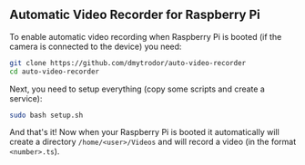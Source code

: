 ## Automatic Video Recorder for Raspberry Pi

To enable automatic video recording when Raspberry Pi is booted (if the camera is connected to the device) you need:

```bash
git clone https://github.com/dmytrodor/auto-video-recorder
cd auto-video-recorder
```

Next, you need to setup everything (copy some scripts and create a service):

```bash
sudo bash setup.sh
```

And that's it! Now when your Raspberry Pi is booted it automatically will create a directory `/home/<user>/Videos` and will record a video (in the format `<number>.ts`).